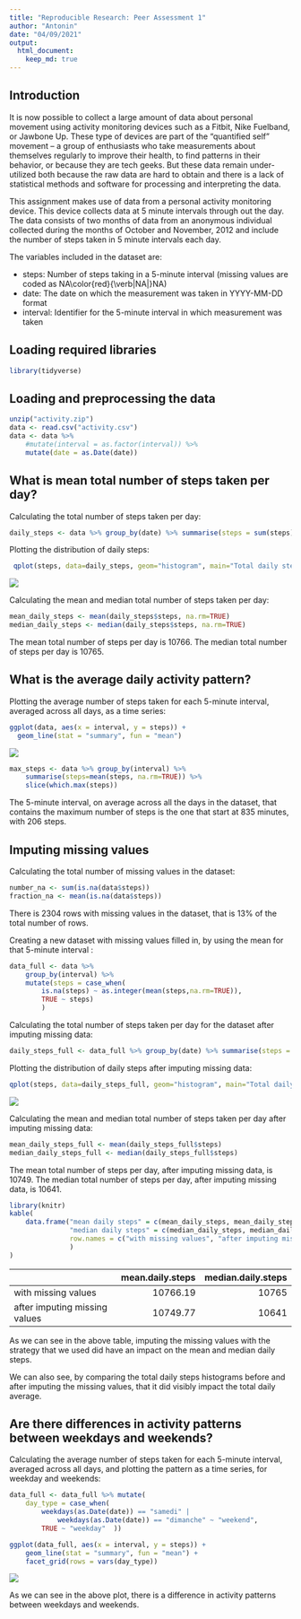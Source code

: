 ```yaml
---
title: "Reproducible Research: Peer Assessment 1"
author: "Antonin"
date: "04/09/2021"
output: 
  html_document:
    keep_md: true
---
```






## Introduction
It is now possible to collect a large amount of data about personal movement using activity monitoring devices such as a Fitbit, Nike Fuelband, or Jawbone Up. These type of devices are part of the “quantified self” movement – a group of enthusiasts who take measurements about themselves regularly to improve their health, to find patterns in their behavior, or because they are tech geeks. But these data remain under-utilized both because the raw data are hard to obtain and there is a lack of statistical methods and software for processing and interpreting the data.

This assignment makes use of data from a personal activity monitoring device. This device collects data at 5 minute intervals through out the day. The data consists of two months of data from an anonymous individual collected during the months of October and November, 2012 and include the number of steps taken in 5 minute intervals each day.

The variables included in the dataset are:

- steps: Number of steps taking in a 5-minute interval (missing values are coded as NA\color{red}{\verb|NA|}NA)
- date: The date on which the measurement was taken in YYYY-MM-DD format
- interval: Identifier for the 5-minute interval in which measurement was taken

## Loading required libraries


```r
library(tidyverse)
```

## Loading and preprocessing the data


```r
unzip("activity.zip")
data <- read.csv("activity.csv")
data <- data %>% 
    #mutate(interval = as.factor(interval)) %>% 
    mutate(date = as.Date(date))
```


## What is mean total number of steps taken per day?

Calculating the total number of steps taken per day:

```r
daily_steps <- data %>% group_by(date) %>% summarise(steps = sum(steps))
```

Plotting the distribution of daily steps:

```r
 qplot(steps, data=daily_steps, geom="histogram", main="Total daily steps")
```

![](PA1_template_files/figure-html/unnamed-chunk-4-1.png)<!-- -->

Calculating the mean and median total number of steps taken per day:

```r
mean_daily_steps <- mean(daily_steps$steps, na.rm=TRUE)
median_daily_steps <- median(daily_steps$steps, na.rm=TRUE)
```

The mean total number of steps per day is 10766.
The median total number of steps per day is 10765.

## What is the average daily activity pattern?

Plotting the average number of steps taken for each 5-minute interval, averaged across all days, as a time series:

```r
ggplot(data, aes(x = interval, y = steps)) + 
  geom_line(stat = "summary", fun = "mean")
```

![](PA1_template_files/figure-html/unnamed-chunk-6-1.png)<!-- -->

```r
max_steps <- data %>% group_by(interval) %>% 
    summarise(steps=mean(steps, na.rm=TRUE)) %>% 
    slice(which.max(steps))
```

The 5-minute interval, on average across all the days in the dataset,  that contains the maximum number of steps is the one that start at 835 minutes, with 206 steps.


## Imputing missing values

Calculating the total number of missing values in the dataset:

```r
number_na <- sum(is.na(data$steps))
fraction_na <- mean(is.na(data$steps))
```
There is 2304 rows with missing values in the dataset, that is 13% of the total number of rows.

Creating a new dataset with missing values filled in, by using the mean for that 5-minute interval : 

```r
data_full <- data %>% 
    group_by(interval) %>%
    mutate(steps = case_when(
        is.na(steps) ~ as.integer(mean(steps,na.rm=TRUE)),
        TRUE ~ steps)
        )
```

Calculating the total number of steps taken per day for the dataset after imputing missing data:

```r
daily_steps_full <- data_full %>% group_by(date) %>% summarise(steps = sum(steps))
```

Plotting the distribution of daily steps after imputing missing data:

```r
qplot(steps, data=daily_steps_full, geom="histogram", main="Total daily steps, after imputing missing data")
```

![](PA1_template_files/figure-html/unnamed-chunk-10-1.png)<!-- -->

Calculating the mean and median total number of steps taken per day after imputing missing data:

```r
mean_daily_steps_full <- mean(daily_steps_full$steps)
median_daily_steps_full <- median(daily_steps_full$steps)
```

The mean total number of steps per day, after imputing missing data, is 10749.
The median total number of steps per day, after imputing missing data, is 10641.


```r
library(knitr)
kable(
    data.frame("mean daily steps" = c(mean_daily_steps, mean_daily_steps_full),
               "median daily steps" = c(median_daily_steps, median_daily_steps_full),
               row.names = c("with missing values", "after imputing missing values")
               )
)
```



|                              | mean.daily.steps| median.daily.steps|
|:-----------------------------|----------------:|------------------:|
|with missing values           |         10766.19|              10765|
|after imputing missing values |         10749.77|              10641|
As we can see in the above table, imputing the missing values with the strategy that we used did have an impact on the mean and median daily steps. 

We can also see, by comparing the total daily steps histograms before and after imputing the missing values, that it did visibly impact the total daily average.  

## Are there differences in activity patterns between weekdays and weekends?

Calculating the average number of steps taken for each 5-minute interval, averaged across all days, and plotting the pattern as a time series, for weekday and weekends:

```r
data_full <- data_full %>% mutate(
    day_type = case_when(
        weekdays(as.Date(date)) == "samedi" | 
            weekdays(as.Date(date)) == "dimanche" ~ "weekend",
        TRUE ~ "weekday"  ))

ggplot(data_full, aes(x = interval, y = steps)) + 
    geom_line(stat = "summary", fun = "mean") +
    facet_grid(rows = vars(day_type))
```

![](PA1_template_files/figure-html/unnamed-chunk-13-1.png)<!-- -->

As we can see in the above plot, there is a difference in activity patterns between weekdays and weekends.

